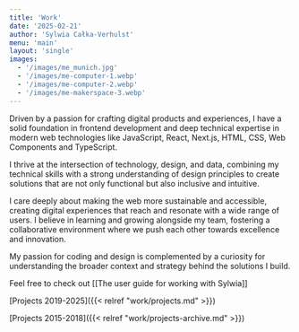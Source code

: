 ```yaml
---
title: 'Work'
date: '2025-02-21'
author: 'Sylwia Całka-Verhulst'
menu: 'main'
layout: 'single'
images:
  - '/images/me_munich.jpg'
  - '/images/me-computer-1.webp'
  - '/images/me-computer-2.webp'
  - '/images/me-makerspace-3.webp'
---
```


Driven by a passion for crafting digital products and experiences, I have a solid foundation in frontend development and deep technical expertise in modern web technologies like JavaScript, React, Next.js, HTML, CSS, Web Components and TypeScript.

I thrive at the intersection of technology, design, and data, combining my technical skills with a strong understanding of design principles to create solutions that are not only functional but also inclusive and intuitive.

I care deeply about making the web more sustainable and accessible, creating digital experiences that reach and resonate with a wide range of users. I believe in learning and growing alongside my team, fostering a collaborative environment where we push each other towards excellence and innovation.

My passion for coding and design is complemented by a curiosity for understanding the broader context and strategy behind the solutions I build.

Feel free to check out [[The user guide for working with Sylwia]]

[Projects 2019-2025]({{< relref "work/projects.md" >}})

[Projects 2015-2018]({{< relref "work/projects-archive.md" >}})
